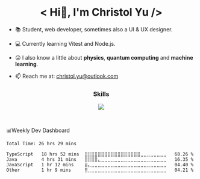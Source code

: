 <h1 align="center"> &#60; Hi👋, I'm Christol Yu /&#62; </h1>

- 📚 Student, web developer, sometimes also a UI & UX designer.

- 💻 Currently learning Vitest and Node.js.

- 😜 I also know a little about **physics**, **quantum computing** and **machine learning**.

- 📫 Reach me at: christol.yu@outlook.com


<h3 align="center">Skills</h3>
<p align="center"> <img src="https://skillicons.dev/icons?i=js,ts,react,tailwind,sass,figma,html,css,py,pytorch,md,latex"> </p>

<br/>

📊Weekly Dev Dashboard
<br/>
<!--START_SECTION:waka-->

```text
Total Time: 26 hrs 29 mins

TypeScript   18 hrs 52 mins  ⣿⣿⣿⣿⣿⣿⣿⣿⣿⣿⣿⣿⣿⣿⣿⣿⣿⣀⣀⣀⣀⣀⣀⣀⣀   68.26 %
Java         4 hrs 31 mins   ⣿⣿⣿⣿⣄⣀⣀⣀⣀⣀⣀⣀⣀⣀⣀⣀⣀⣀⣀⣀⣀⣀⣀⣀⣀   16.35 %
JavaScript   1 hr 12 mins    ⣿⣄⣀⣀⣀⣀⣀⣀⣀⣀⣀⣀⣀⣀⣀⣀⣀⣀⣀⣀⣀⣀⣀⣀⣀   04.40 %
Other        1 hr 9 mins     ⣿⣀⣀⣀⣀⣀⣀⣀⣀⣀⣀⣀⣀⣀⣀⣀⣀⣀⣀⣀⣀⣀⣀⣀⣀   04.21 %
```

<!--END_SECTION:waka-->

<!--
**christorange/christorange** is a ✨ _special_ ✨ repository because its `README.md` (this file) appears on your GitHub profile.

Here are some ideas to get you started:

- 🔭 I’m currently working on ...
- 🌱 I’m currently learning ...
- 👯 I’m looking to collaborate on ...
- 🤔 I’m looking for help with ...
- 💬 Ask me about ...
- 📫 How to reach me: ...
- 😄 Pronouns: ...
- ⚡ Fun fact: ...
-->

